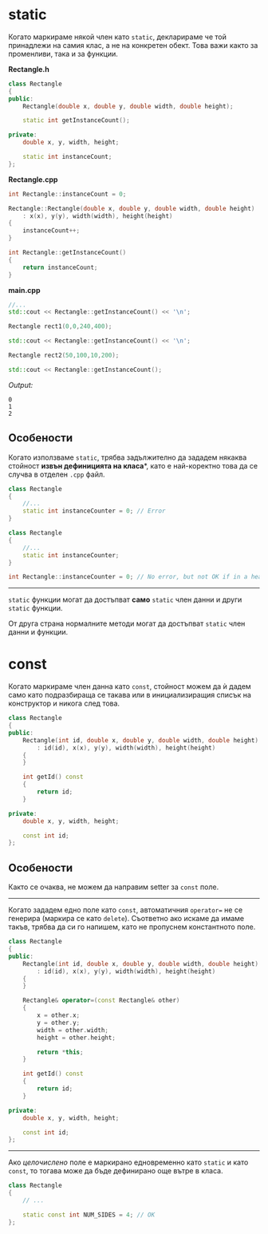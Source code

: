 # static 

Когато маркираме някой член като `static`, декларираме че той принадлежи на самия клас, а не на конкретен обект. Това важи както за променливи, така и за функции.

**Rectangle.h**
```cpp
class Rectangle
{
public:
    Rectangle(double x, double y, double width, double height);

    static int getInstanceCount();

private:
    double x, y, width, height;

    static int instanceCount;
};
```

**Rectangle.cpp**
```cpp
int Rectangle::instanceCount = 0;

Rectangle::Rectangle(double x, double y, double width, double height)
    : x(x), y(y), width(width), height(height)
{
    instanceCount++;
}

int Rectangle::getInstanceCount()
{
    return instanceCount;
}
```

**main.cpp**
```cpp
//...
std::cout << Rectangle::getInstanceCount() << '\n';

Rectangle rect1(0,0,240,400);

std::cout << Rectangle::getInstanceCount() << '\n';

Rectangle rect2(50,100,10,200);

std::cout << Rectangle::getInstanceCount();
```

*Output:*
```
0
1
2
```

## Особености
Когато използваме `static`, трябва задължително да зададем някаква стойност **извън дефиницията на класа***, като е най-коректно това да се случва в отделен `.cpp` файл. 

```cpp
class Rectangle
{
    //...
    static int instanceCounter = 0; // Error
}
```

```cpp
class Rectangle
{
    //...
    static int instanceCounter;
}

int Rectangle::instanceCounter = 0; // No error, but not OK if in a header file
```

---

`static` функции могат да достъпват **само** `static` член данни и други `static` функции.

От друга страна нормалните методи могат да достъпват `static` член данни и функции.

# const

Когато маркираме член данна като `const`, стойност можем да ѝ дадем само като подразбираща се такава или в инициализиращия списък на конструктор и никога след това. 

```cpp
class Rectangle
{
public:
    Rectangle(int id, double x, double y, double width, double height)
        : id(id), x(x), y(y), width(width), height(height)
    {
    }

    int getId() const
    {
        return id;
    }

private:
    double x, y, width, height;

    const int id;
};
```

## Особености

Както се очаква, не можем да направим setter за `const` поле.

---

Когато зададем едно поле като `const`, автоматичния `operator=` не се генерира (маркира се като `delete`). Съответно ако искаме да имаме такъв, трябва да си го напишем, като не пропуснем константното поле.

```cpp
class Rectangle
{
public:
    Rectangle(int id, double x, double y, double width, double height)
        : id(id), x(x), y(y), width(width), height(height)
    {
    }

    Rectangle& operator=(const Rectangle& other)
    {
        x = other.x;
        y = other.y;
        width = other.width;
        height = other.height;

        return *this;
    }

    int getId() const
    {
        return id;
    }

private:
    double x, y, width, height;

    const int id;
};
```

---

Ако *целочислено* поле е маркирано едновременно като `static` и като `const`, то тогава може да бъде дефинирано още вътре в класа.

```cpp
class Rectangle
{
    // ...

    static const int NUM_SIDES = 4; // OK
};